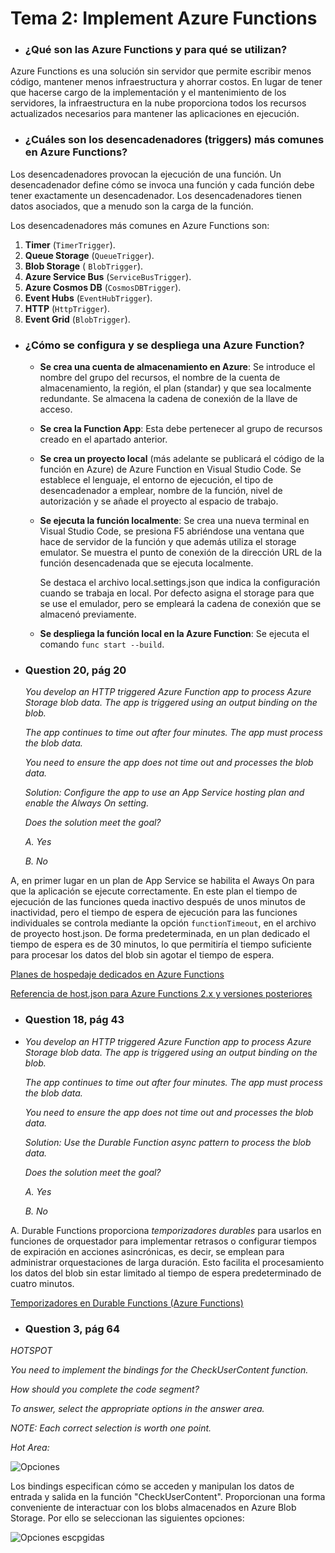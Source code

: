 # Tema 2: Implement Azure Functions

- ### **¿Qué son las Azure Functions y para qué se utilizan?**

Azure Functions es una solución sin servidor que permite escribir menos código, mantener menos infraestructura y ahorrar costos. En lugar de tener que hacerse cargo de la implementación y el mantenimiento de los servidores, la infraestructura en la nube proporciona todos los recursos actualizados necesarios para mantener las aplicaciones en ejecución.



- ### **¿Cuáles son los desencadenadores (triggers) más comunes en Azure Functions?**

Los desencadenadores provocan la ejecución de una función. Un desencadenador define cómo se invoca una función y cada función debe tener exactamente un desencadenador. Los desencadenadores tienen datos asociados, que a menudo son la carga de la función.

Los desencadenadores más comunes en Azure Functions son:

1. **Timer** (``TimerTrigger``).
2. **Queue Storage** (``QueueTrigger``).
3. **Blob Storage** ( ``BlobTrigger``).
4. **Azure Service Bus** (``ServiceBusTrigger``).
5. **Azure Cosmos DB** (``CosmosDBTrigger``).
6. **Event Hubs** (``EventHubTrigger``).
7. **HTTP** (``HttpTrigger``).
8. **Event Grid** (``BlobTrigger``).



- ### **¿Cómo se configura y se despliega una Azure Function?**

  - **Se crea una cuenta de almacenamiento en Azure**: Se introduce el nombre del grupo del recursos, el nombre de la cuenta de almacenamiento, la región, el plan (standar) y que sea localmente redundante. Se almacena la cadena de conexión de la llave de acceso.

  - **Se crea la Function App**: Esta debe pertenecer al grupo de recursos creado en el apartado anterior.

  - **Se crea un proyecto local** (más adelante se publicará el código de la función en Azure) de Azure Function en Visual Studio Code. Se establece el lenguaje, el entorno de ejecución, el tipo de desencadenador a emplear, nombre de la función, nivel de autorización y se añade el proyecto al espacio de trabajo.

  - **Se ejecuta la función localmente**: Se crea  una nueva terminal en Visual Studio Code, se presiona F5 abriéndose una ventana que hace de servidor de la función y que además utiliza el storage emulator. Se muestra el punto de conexión de la dirección URL de la función desencadenada que se ejecuta localmente.

    Se destaca el archivo local.settings.json que indica la configuración cuando se trabaja en local. Por defecto asigna el storage para que se use el emulador, pero se empleará la cadena de conexión que se almacenó previamente.

  - **Se despliega la función local en la Azure Function**: Se ejecuta el comando ``func start --build``.

  

- ### **Question 20, pág 20**

  *You develop an HTTP triggered Azure Function app to process Azure Storage blob data. The app is triggered using an output binding on the blob.*

  *The app continues to time out after four minutes. The app must process the blob data.*

  *You need to ensure the app does not time out and processes the blob data.*

  *Solution: Configure the app to use an App Service hosting plan and enable the Always On setting.*

  *Does the solution meet the goal?*

  *A. Yes*
  
  *B. No*

A, en primer lugar en un plan de App Service se habilita el Aways On para que la aplicación se ejecute correctamente. En este plan el tiempo de ejecución de las funciones queda inactivo después de unos minutos de inactividad, pero el tiempo de espera de ejecución para las funciones individuales se controla mediante la opción `functionTimeout`, en el archivo de proyecto host.json. De forma predeterminada, en un plan dedicado el tiempo de espera es de 30 minutos, lo que permitiría el tiempo suficiente para procesar los datos del blob sin agotar el tiempo de espera.

[Planes de hospedaje dedicados en Azure Functions](https://learn.microsoft.com/es-es/azure/azure-functions/dedicated-plan#always-on)

[Referencia de host.json para Azure Functions 2.x y versiones posteriores](https://learn.microsoft.com/en-us/azure/azure-functions/functions-host-json#functiontimeout)



- ### **Question 18, pág 43**  

- *You develop an HTTP triggered Azure Function app to process Azure Storage blob data. The app is triggered using an output binding on the blob.* 

  *The app continues to time out after four minutes. The app must process the blob data.* 

  *You need to ensure the app does not time out and processes the blob data.* 

  *Solution: Use the Durable Function async pattern to process the blob data.* 

  *Does the solution meet the goal?*

  *A. Yes* 

  *B. No*

  

A. Durable Functions proporciona *temporizadores durables* para usarlos en funciones de orquestador para implementar retrasos o configurar tiempos de expiración en acciones asincrónicas, es decir, se emplean para administrar orquestaciones de larga duración. Esto facilita el procesamiento los datos del blob sin estar limitado al tiempo de espera predeterminado de cuatro minutos.

[Temporizadores en Durable Functions (Azure Functions)](https://learn.microsoft.com/es-es/azure/azure-functions/durable/durable-functions-timers?source=recommendations&tabs=csharp)



- ### **Question 3, pág 64**

*HOTSPOT* 

*You need to implement the bindings for the CheckUserContent function.*

*How should you complete the code segment?* 

*To answer, select the appropriate options in the answer area.* 

*NOTE: Each correct selection is worth one point.*

*Hot Area:*

![Opciones](https://github.com/Kerolink/FirstAzureDevelopment.git/Imágenes/checkUserContent.png)

Los bindings especifican cómo se acceden y manipulan los datos de entrada y salida en la función "CheckUserContent". Proporcionan una forma conveniente de interactuar con los blobs almacenados en Azure Blob Storage. Por ello se seleccionan las siguientes opciones:

![Opciones escpgidas](https://github.com/Kerolink/FirstAzureDevelopment.git/Imágenes/opciones_checkUserContent.png)

